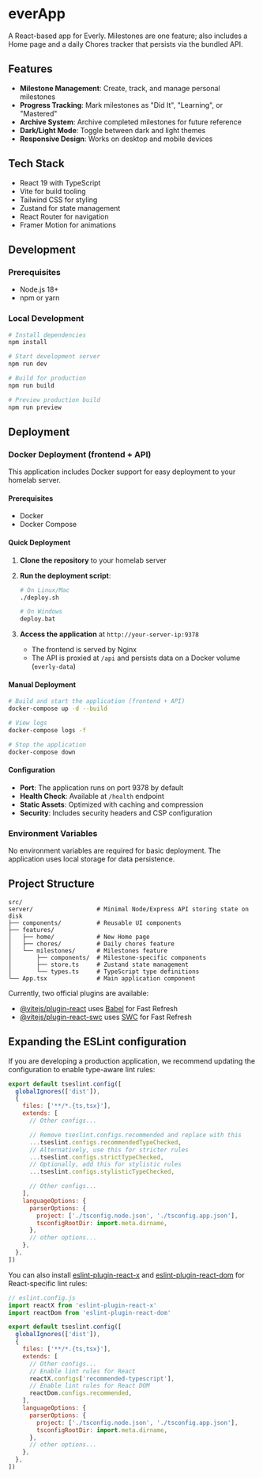 # everApp

A React-based app for Everly. Milestones are one feature; also includes a Home page and a daily Chores tracker that persists via the bundled API.

## Features

- **Milestone Management**: Create, track, and manage personal milestones
- **Progress Tracking**: Mark milestones as "Did It", "Learning", or "Mastered"
- **Archive System**: Archive completed milestones for future reference
- **Dark/Light Mode**: Toggle between dark and light themes
- **Responsive Design**: Works on desktop and mobile devices

## Tech Stack

- React 19 with TypeScript
- Vite for build tooling
- Tailwind CSS for styling
- Zustand for state management
- React Router for navigation
- Framer Motion for animations

## Development

### Prerequisites

- Node.js 18+ 
- npm or yarn

### Local Development

```bash
# Install dependencies
npm install

# Start development server
npm run dev

# Build for production
npm run build

# Preview production build
npm run preview
```

## Deployment

### Docker Deployment (frontend + API)

This application includes Docker support for easy deployment to your homelab server.

#### Prerequisites

- Docker
- Docker Compose

#### Quick Deployment

1. **Clone the repository** to your homelab server
2. **Run the deployment script**:
   ```bash
   # On Linux/Mac
   ./deploy.sh
   
   # On Windows
   deploy.bat
   ```

3. **Access the application** at `http://your-server-ip:9378`
   - The frontend is served by Nginx
   - The API is proxied at `/api` and persists data on a Docker volume (`everly-data`)

#### Manual Deployment

```bash
# Build and start the application (frontend + API)
docker-compose up -d --build

# View logs
docker-compose logs -f

# Stop the application
docker-compose down
```

#### Configuration

- **Port**: The application runs on port 9378 by default
- **Health Check**: Available at `/health` endpoint
- **Static Assets**: Optimized with caching and compression
- **Security**: Includes security headers and CSP configuration

### Environment Variables

No environment variables are required for basic deployment. The application uses local storage for data persistence.

## Project Structure

```
src/
server/                  # Minimal Node/Express API storing state on disk
├── components/          # Reusable UI components
├── features/
│   ├── home/            # New Home page
│   ├── chores/          # Daily chores feature
│   └── milestones/      # Milestones feature
│       ├── components/  # Milestone-specific components
│       ├── store.ts     # Zustand state management
│       └── types.ts     # TypeScript type definitions
└── App.tsx              # Main application component
```

Currently, two official plugins are available:

- [@vitejs/plugin-react](https://github.com/vitejs/vite-plugin-react/blob/main/packages/plugin-react) uses [Babel](https://babeljs.io/) for Fast Refresh
- [@vitejs/plugin-react-swc](https://github.com/vitejs/vite-plugin-react/blob/main/packages/plugin-react-swc) uses [SWC](https://swc.rs/) for Fast Refresh

## Expanding the ESLint configuration

If you are developing a production application, we recommend updating the configuration to enable type-aware lint rules:

```js
export default tseslint.config([
  globalIgnores(['dist']),
  {
    files: ['**/*.{ts,tsx}'],
    extends: [
      // Other configs...

      // Remove tseslint.configs.recommended and replace with this
      ...tseslint.configs.recommendedTypeChecked,
      // Alternatively, use this for stricter rules
      ...tseslint.configs.strictTypeChecked,
      // Optionally, add this for stylistic rules
      ...tseslint.configs.stylisticTypeChecked,

      // Other configs...
    ],
    languageOptions: {
      parserOptions: {
        project: ['./tsconfig.node.json', './tsconfig.app.json'],
        tsconfigRootDir: import.meta.dirname,
      },
      // other options...
    },
  },
])
```

You can also install [eslint-plugin-react-x](https://github.com/Rel1cx/eslint-react/tree/main/packages/plugins/eslint-plugin-react-x) and [eslint-plugin-react-dom](https://github.com/Rel1cx/eslint-react/tree/main/packages/plugins/eslint-plugin-react-dom) for React-specific lint rules:

```js
// eslint.config.js
import reactX from 'eslint-plugin-react-x'
import reactDom from 'eslint-plugin-react-dom'

export default tseslint.config([
  globalIgnores(['dist']),
  {
    files: ['**/*.{ts,tsx}'],
    extends: [
      // Other configs...
      // Enable lint rules for React
      reactX.configs['recommended-typescript'],
      // Enable lint rules for React DOM
      reactDom.configs.recommended,
    ],
    languageOptions: {
      parserOptions: {
        project: ['./tsconfig.node.json', './tsconfig.app.json'],
        tsconfigRootDir: import.meta.dirname,
      },
      // other options...
    },
  },
])
```
